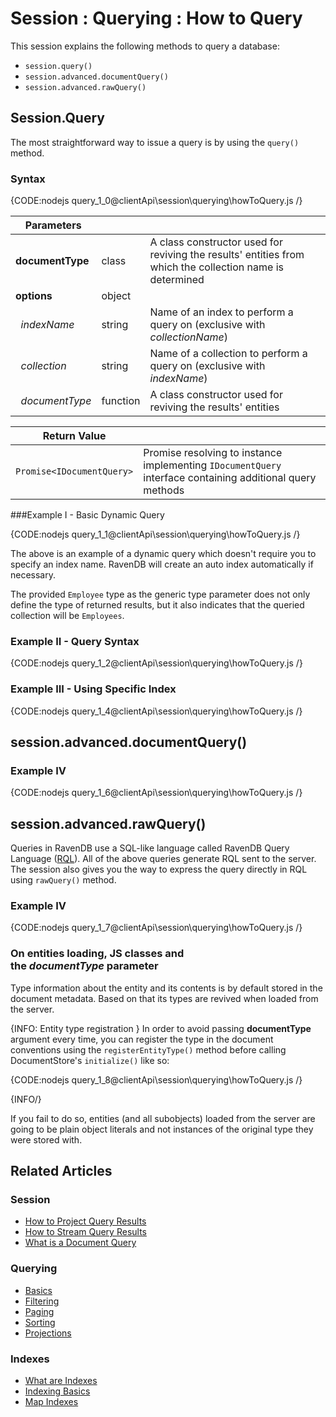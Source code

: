 # Session : Querying : How to Query

This session explains the following methods to query a database:

* `session.query()`
* `session.advanced.documentQuery()`
* `session.advanced.rawQuery()`

## Session.Query

The most straightforward way to issue a query is by using the `query()` method.

### Syntax

{CODE:nodejs query_1_0@clientApi\session\querying\howToQuery.js /}

| Parameters | | |
| ------------- | ------------- | ----- |
| **documentType** | class | A class constructor used for reviving the results' entities from which the collection name is determined |
| **options** | object | |
| &nbsp;&nbsp;*indexName* | string | Name of an index to perform a query on (exclusive with *collectionName*)  |
| &nbsp;&nbsp;*collection* | string | Name of a collection to perform a query on (exclusive with *indexName*) |
| &nbsp;&nbsp;*documentType* | function | A class constructor used for reviving the results' entities |

| Return Value | | 
| ------------- | ----- |
| `Promise<IDocumentQuery>` | Promise resolving to instance implementing `IDocumentQuery` interface containing additional query methods |


###Example I - Basic Dynamic Query

{CODE:nodejs query_1_1@clientApi\session\querying\howToQuery.js /}

The above is an example of a dynamic query which doesn't require you to specify an index name. RavenDB will create an auto index automatically if necessary.

The provided `Employee` type as the generic type parameter does not only define the type of returned
results, but it also indicates that the queried collection will be `Employees`.

### Example II - Query Syntax

{CODE:nodejs query_1_2@clientApi\session\querying\howToQuery.js /}

### Example III - Using Specific Index

{CODE:nodejs query_1_4@clientApi\session\querying\howToQuery.js /}


## session.advanced.documentQuery()

### Example IV

{CODE:nodejs query_1_6@clientApi\session\querying\howToQuery.js /}

## session.advanced.rawQuery()

Queries in RavenDB use a SQL-like language called RavenDB Query Language ([RQL](../../../indexes/querying/what-is-rql)). All of the above queries generate RQL sent to the server. The session also gives you the way to express the query directly in RQL using `rawQuery()` method.

### Example IV

{CODE:nodejs query_1_7@clientApi\session\querying\howToQuery.js /}

### On entities loading, JS classes and the&nbsp;*documentType*&nbsp;parameter

Type information about the entity and its contents is by default stored in the document metadata. Based on that its types are revived when loaded from the server.

{INFO: Entity type registration }
In order to avoid passing **documentType** argument every time, you can register the type in the document conventions using the `registerEntityType()` method before calling DocumentStore's `initialize()` like so:

{CODE:nodejs query_1_8@clientApi\session\querying\howToQuery.js /}

{INFO/}

If you fail to do so, entities (and all subobjects) loaded from the server are going to be plain object literals and not instances of the original type they were stored with.

## Related Articles

### Session

- [How to Project Query Results](../../../client-api/session/querying/how-to-project-query-results)
- [How to Stream Query Results](../../../client-api/session/querying/how-to-stream-query-results)
- [What is a Document Query](../../../client-api/session/querying/document-query/what-is-document-query)

### Querying

- [Basics](../../../indexes/querying/basics)
- [Filtering](../../../indexes/querying/filtering)
- [Paging](../../../indexes/querying/paging)
- [Sorting](../../../indexes/querying/sorting)
- [Projections](../../../indexes/querying/projections)

### Indexes

- [What are Indexes](../../../indexes/what-are-indexes)  
- [Indexing Basics](../../../indexes/indexing-basics)
- [Map Indexes](../../../indexes/map-indexes)
